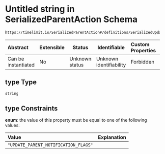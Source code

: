# Untitled string in SerializedParentAction Schema

```txt
https://timelimit.io/SerializedParentAction#/definitions/SerializedUpdateParentNotificationFlagsAction/properties/type
```




| Abstract            | Extensible | Status         | Identifiable            | Custom Properties | Additional Properties | Access Restrictions | Defined In                                                                                        |
| :------------------ | ---------- | -------------- | ----------------------- | :---------------- | --------------------- | ------------------- | ------------------------------------------------------------------------------------------------- |
| Can be instantiated | No         | Unknown status | Unknown identifiability | Forbidden         | Allowed               | none                | [SerializedParentAction.schema.json\*](SerializedParentAction.schema.json "open original schema") |

## type Type

`string`

## type Constraints

**enum**: the value of this property must be equal to one of the following values:

| Value                                | Explanation |
| :----------------------------------- | ----------- |
| `"UPDATE_PARENT_NOTIFICATION_FLAGS"` |             |
